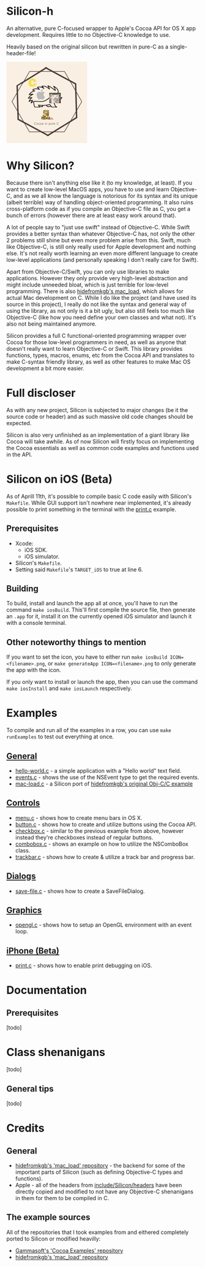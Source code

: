 # Silicon-h
An alternative, pure C-focused wrapper to Apple's Cocoa API for OS X app development. Requires little to no Objective-C knowledge to use.

Heavily based on the original silicon but rewritten in pure-C as a single-header-file!

![alt text](logo.png)

# Why Silicon?
Because there isn't anything else like it (to my knowledge, at least). If you want to create low-level MacOS apps, you have to use and learn Objective-C, and as we all know the language is notorious for its syntax and its unique (albeit terrible) way of handling object-oriented programming. It also ruins cross-platform code as if you compile an Objective-C file as C, you get a bunch of errors (however there are at least easy work around that).

A lot of people say to "just use swift" instead of Objective-C. While Swift provides a better syntax than whatever Objective-C has, not only the other 2 problems still shine but even more problem arise from this. Swift, much like Objective-C, is still only really used for Apple development and nothing else. It's not really worth learning an even more different language to create low-level applications (and personally speaking I don't really care for Swift).

Apart from Objective-C/Swift, you can only use libraries to make applications. However they only provide very high-level abstraction and might include unneeded bloat, which is just terrible for low-level programming. There is also [hidefromkgb's mac_load](https://github.com/hidefromkgb/mac_load), which allows for actual Mac development on C. While I do like the project (and have used its source in this project), I really do not like the syntax and general way of using the library, as not only is it a bit ugly, but also still feels too much like Objective-C (like how you need define your own classes and what not). It's also not being maintained anymore.

Silicon provides a full C functional-oriented programming wrapper over Cocoa for those low-level programmers in need, as well as anyone that doesn't really want to learn Objective-C or Swift. This library provides functions, types, macros, enums, etc from the Cocoa API and translates to make C-syntax friendly library, as well as other features to make Mac OS development a bit more easier.


# Full discloser
As with any new project, Silicon is subjected to major changes (be it the source code or header) and as such massive old code changes should be expected.

Silicon is also very unfinished as an implementation of a giant library like Cocoa will take awhile. As of now Silicon will firstly focus on implementing the Cocoa essentials as well as common code examples and functions used in the API.


# Silicon on iOS (Beta)
As of Aprill 11th, it's possible to compile basic C code easily with Silicon's `Makefile`. While GUI support isn't nowhere near implemented, it's already possible to print something in the terminal with the [print.c](examples/iphone/print.c) example.

## Prerequisites
- Xcode:
    - iOS SDK.
    - iOS simulator.
- Silicon's `Makefile`.
- Setting said `Makefile`'s `TARGET_iOS` to true at line 6.

## Building
To build, install and launch the app all at once, you'll have to run the command `make iosBuild`. This'll first compile the source file, then generate an `.app` for it, install it on the currently opened iOS simulator and launch it with a console terminal.

## Other noteworthy things to mention
If you want to set the icon, you have to either run `make iosBuild ICON=<filename>.png`, or `make generateApp ICON=<filename>.png` to only generate the app with the icon.

If you only want to install or launch the app, then you can use the command `make iosInstall` and `make iosLaunch` respectively.


# Examples
To compile and run all of the examples in a row, you can use `make runExamples` to test out everything at once.
## [General](examples/general)
- [hello-world.c](examples/general/hello-world.c) - a simple application with a "Hello world" text field.
- [events.c](examples/general/events.c) - shows the use of the NSEvent type to get the required events.
- [mac-load.c](examples/general/mac-load.c) - a Silicon port of [hidefromkgb's original Obj-C/C example](https://github.com/hidefromkgb/mac_load#objective-c-gui-app-example)

## [Controls](examples/controls)
- [menu.c](examples/controls/menu.c) - shows how to create menu bars in OS X.
- [button.c](examples/controls/button.c) - shows how to create and utilize buttons using the Cocoa API.
- [checkbox.c](examples/controls/checkbox.c) - similar to the previous example from above, however instead they're checkboxes instead of regular buttons.
- [combobox.c](examples/controls/combobox.c) - shows an example on how to utilize the NSComboBox class.
- [trackbar.c](examples/controls/trackbar.c) - shows how to create & utilize a track bar and progress bar.

## [Dialogs](examples/dialogs)
- [save-file.c](examples/dialogs/save-file.c) - shows how to create a SaveFileDialog.

## [Graphics](examples/graphics)
- [opengl.c](examples/graphics/opengl.c) - shows how to setup an OpenGL environment with an event loop.

## [iPhone (Beta)](examples/iphone)
- [print.c](examples/graphics/opengl.c) - shows how to enable print debugging on iOS.


# Documentation
## Prerequisites
[todo]

# Class shenanigans
[todo]

## General tips
[todo]


# Credits
## General
- [hidefromkgb's 'mac_load' repository](https://github.com/hidefromkgb/mac_load#objective-c-gui-app-example) - the backend for some of the important parts of Silicon (such as defining Objective-C types and functions).
- Apple - all of the headers from [include/Silicon/headers](include/Silicon/headers/) have been directly copied and modified to not have any Objective-C shenanigans in them for them to be compiled in C.

## The example sources
All of the repositories that I took examples from and eithered completely ported to Silicon or modified heavilly:
- [Gammasoft's 'Cocoa Examples' repository](https://github.com/gammasoft71/Examples_Cocoa/)
- [hidefromkgb's 'mac_load' repository](https://github.com/hidefromkgb/mac_load)